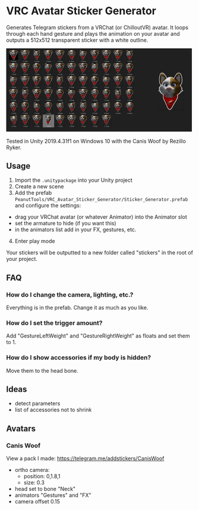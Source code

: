 # VRC Avatar Sticker Generator

Generates Telegram stickers from a VRChat (or ChilloutVR) avatar. It loops through each hand gesture and plays the animation on your avatar and outputs a 512x512 transparent sticker with a white outline.

<img src="screenshots/output.png" width="500px" />

Tested in Unity 2019.4.31f1 on Windows 10 with the Canis Woof by Rezillo Ryker.

## Usage

1. Import the `.unitypackage` into your Unity project
2. Create a new scene
3. Add the prefab `PeanutTools/VRC_Avatar_Sticker_Generator/Sticker_Generator.prefab` and configure the settings:

- drag your VRChat avatar (or whatever Animator) into the Animator slot
- set the armature to hide (if you want this)
- in the animators list add in your FX, gestures, etc.

4. Enter play mode

Your stickers will be outputted to a new folder called "stickers" in the root of your project.

## FAQ

### How do I change the camera, lighting, etc.?

Everything is in the prefab. Change it as much as you like.

### How do I set the trigger amount?

Add "GestureLeftWeight" and "GestureRightWeight" as floats and set them to 1.

### How do I show accessories if my body is hidden?

Move them to the head bone.

## Ideas

- detect parameters
- list of accessories not to shrink

## Avatars

### Canis Woof

View a pack I made: https://telegram.me/addstickers/CanisWoof

- ortho camera:
  - position: 0,1.8,1
  - size: 0.3
- head set to bone "Neck"
- animators "Gestures" and "FX"
- camera offset 0.15
